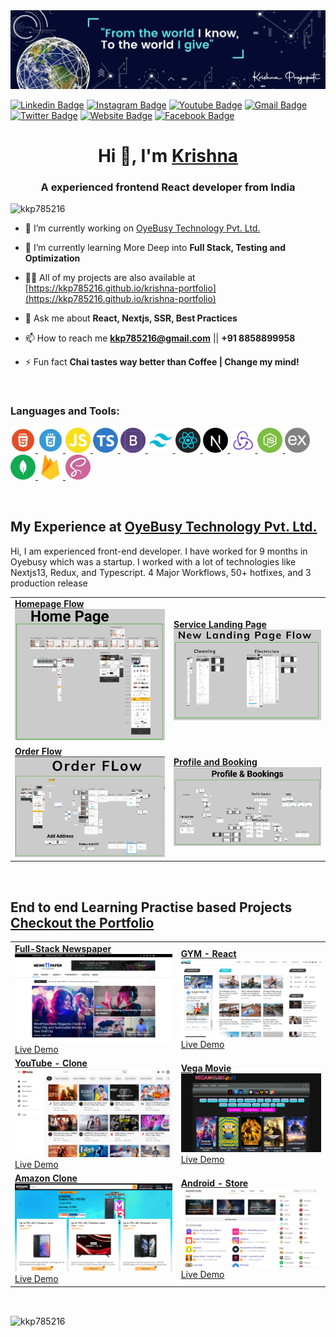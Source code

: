 <img src="./krishna%20cover.png">

[![Linkedin
Badge](https://img.shields.io/badge/-LinkedIn-5ce1e6?style=flat-square&logo=Linkedin&logoColor=050a30&link=https://linkedin.com/in/krishna-kumar-prajapati-2b2b761b0/)](https://linkedin.com/in/krishna-kumar-prajapati-2b2b761b0/)
[![Instagram
Badge](https://img.shields.io/badge/-Instagram-050a30?style=flat-square&logo=instagram&logoColor=white&link=https://instagram.com/kkp785216/)](https://instagram.com/kkp785216/)
[![Youtube
Badge](https://img.shields.io/badge/-YouTube-5ce1e6?style=flat-square&logo=youtube&logoColor=050a30&link=https://www.youtube.com/channel/UCdp0LJ86Ud7Tf6XNLbyZj6A)](https://www.youtube.com/channel/UCdp0LJ86Ud7Tf6XNLbyZj6A)
[![Gmail
Badge](https://img.shields.io/badge/-Gmail-050a30?style=flat-square&logo=Gmail&logoColor=white&link=mailto:kkp785216@gmail.com)](mailto:kkp785216@gmail.com)
[![Twitter
Badge](https://img.shields.io/badge/-Twitter-5ce1e6?style=flat-square&logo=twitter&logoColor=050a30&link=https://twitter.com/krishna785216)](https://twitter.com/krishna785216)
[![Website
Badge](https://img.shields.io/badge/-Website-050a30?style=flat-square&logo=vercel&logoColor=white&link=https://kkp785216.github.io/krishna-portfolio/)](https://kkp785216.github.io/krishna-portfolio/)
[![Facebook
Badge](https://img.shields.io/badge/-Facebook-5ce1e6?style=flat-square&logo=facebook&logoColor=050a30&link=https://fb.com/krishna785216)](https://fb.com/krishna785216)

<h1 align="center">Hi 👋, I'm <a href="https://kkp785216.github.io/krishna-portfolio/" target="_blank">Krishna</a></h1>
<h3 align="center">A experienced frontend React developer from India</h3>

<p align="left"> <img src="https://komarev.com/ghpvc/?username=kkp785216&label=Profile%20views&color=0e75b6&style=flat"
    alt="kkp785216" /> </p>

- 🔭 I’m currently working on [OyeBusy Technology Pvt. Ltd.](https://www.oyebusy.com/gurgaon/)

- 🌱 I’m currently learning More Deep into **Full Stack, Testing and Optimization**

- 👨‍💻 All of my projects are also available at
  [https://kkp785216.github.io/krishna-portfolio](https://kkp785216.github.io/krishna-portfolio)

- 💬 Ask me about **React, Nextjs, SSR, Best Practices**

- 📫 How to reach me **kkp785216@gmail.com** || **+91 8858899958**

- ⚡ Fun fact **Chai tastes way better than Coffee | Change my mind!**

<br>

<h3 align="left">Languages and Tools:</h3>
<p align="left">
  <a href="https://www.w3.org/html/" target="_blank" rel="noreferrer">
    <img src="./logos/html5.png" alt="html5" width="40" height="40" />
  </a>
  <a href="https://www.w3schools.com/css/" target="_blank" rel="noreferrer">
    <img src="./logos/css3.png" alt="css3" width="40" height="40" />
  </a>
  <a href="https://developer.mozilla.org/en-US/docs/Web/JavaScript" target="_blank" rel="noreferrer">
    <img src="./logos/js.png" alt="javascript" width="40" height="40" />
  </a>
  <a href="https://www.typescriptlang.org/" target="_blank" rel="noreferrer">
    <img src="./logos/typescript.png" alt="javascript" width="40" height="40" />
  </a>
  <a href="https://getbootstrap.com" target="_blank" rel="noreferrer">
    <img src="./logos/bootstrap.png" alt="bootstrap" width="40" height="40" />
  </a>
  <a href="https://tailwindcss.com" target="_blank" rel="noreferrer">
    <img src="./logos/tailwind.png" alt="tailwind" width="40" height="40" />
  </a>
  <a href="https://reactjs.org/" target="_blank" rel="noreferrer">
    <img src="./logos/react.png" alt="react" width="40" height="40" />
  </a>
  <a href="https://nextjs.org/" target="_blank" rel="noreferrer">
    <img src="./logos/next.png" alt="react" width="40" height="40" />
  </a>
  <a href="https://redux.js.org" target="_blank" rel="noreferrer">
    <img src="./logos/redux.png" alt="redux" width="40" height="40" />
  </a>
  <a href="https://nodejs.org" target="_blank" rel="noreferrer">
    <img src="./logos/node.png" alt="nodejs" width="40" height="40" />
  </a>
  <a href="https://nodejs.org" target="_blank" rel="noreferrer">
    <img src="./logos/express.png" alt="nodejs" width="40" height="40" />
  </a>
  <a href="https://www.mongodb.com/" target="_blank" rel="noreferrer">
    <img src="./logos/mongodb.png" alt="nodejs" width="40" height="40" />
  </a>
  <a href="https://firebase.google.com/" target="_blank" rel="noreferrer">
    <img src="./logos/firebase.svg" alt="firebase" width="40" height="40" />
  </a>
  <a href="https://sass-lang.com" target="_blank" rel="noreferrer">
    <img src="./logos/sass.png" alt="sass" width="40" height="40" />
  </a>
</p>

<br>

## My Experience at [OyeBusy Technology Pvt. Ltd.](https://www.oyebusy.com/gurgaon/)
<p>Hi, I am experienced front-end developer. I have worked for 9 months in Oyebusy which was a startup. I worked with a lot of technologies like Nextjs13, Redux, and Typescript. 4 Major Workflows, 50+ hotfixes, and 3 production release</p>
<table>
  <tbody>
    <tr>
      <td>
        <strong><a href="https://www.oyebusy.com/gurgaon/">Homepage Flow</a></strong>
        <a href="https://www.oyebusy.com/gurgaon/">
          <img src="./experience/oyebusy/homepage.png" />
        </a>
      </td>
      <td>
        <strong><a href="https://www.oyebusy.com/gurgaon/electrician/">Service Landing Page</a></strong>
        <a href="https://www.oyebusy.com/gurgaon/electrician/">
          <img src="./experience/oyebusy/service-landing-page.png" />
        </a>
      </td>
    </tr>
    <tr>
      <td>
        <strong><a href="https://www.oyebusy.com/gurgaon/electrician/">Order Flow</a></strong>
        <a href="https://www.oyebusy.com/gurgaon/electrician/">
          <img src="./experience/oyebusy/order-flow.png" />
        </a>
      </td>
      <td>
        <a href="https://www.oyebusy.com/user/bookings/">
          <strong><a href="https://www.oyebusy.com/user/bookings/">Profile and Booking</a></strong>
          <img src="./experience/oyebusy/profile-booking.png" />
        </a>
      </td>
    </tr>
  </tbody>
</table>

<br>

## End to end Learning Practise based Projects [Checkout the Portfolio](https://kkp785216.github.io/krishna-portfolio/)
<table>
  <tbody>
    <tr>
      <td>
        <strong><a href="https://github.com/kkp785216/gym-react">Full-Stack Newspaper</a></strong>
        <a href="https://github.com/kkp785216/newspaper">
          <img src="./projects/newspaper.png" />
        </a>
        <a href="https://newspaper-kkp785216.vercel.app/">Live Demo</a>
      </td>
      <td>
        <strong><a href="https://github.com/kkp785216/gym-react">GYM - React</a></strong>
        <a href="https://github.com/kkp785216/gym-react">
          <img src="./projects/gym-react.png" />
        </a>
        <a href="https://kkp785216.github.io/gym-react">Live Demo</a>
      </td>
      </td>
    </tr>
    <tr>
      <td>
        <strong><a href="https://github.com/kkp785216/youtube-clone">YouTube - Clone</a></strong>
        <a href="https://github.com/kkp785216/youtube-clone">
          <img src="./projects/youtube%20clone.png" />
        </a>
        <a href="https://kkp785216.github.io/youtube-clone/">Live Demo</a>
      </td>
      </td>
      <td>
        <a href="https://github.com/kkp785216/vegamovie">
          <strong><a href="https://github.com/kkp785216/vegamovie">Vega Movie</a></strong>
          <img src="./projects/vegamovie.png" />
        </a>
        <a href="https://kkp785216.github.io/vegamovie/">Live Demo</a>
      </td>
    </tr>
    <tr>
      <td>
        <strong><a href="https://github.com/kkp785216/amazon-challenge">Amazon Clone</a></strong>
        <img src="./projects/amazon_challenge.png" />
        </a>
        <a href="https://amazon-challenge-kkp785216.vercel.app/">Live Demo</a>
      </td>
      </td>
      <td>
        <strong><a href="https://github.com/kkp785216/android-store">Android - Store</a></strong>
        <img src="./projects/android%20store.png" />
        </a>
        <a href="https://kkp785216.github.io/android-store">Live Demo</a>
      </td>
    </tr>
  </tbody>
</table>

<br>

<p>
  <img align="center"
    src="https://github-readme-stats.vercel.app/api/top-langs?username=kkp785216&show_icons=true&locale=en&layout=compact"
    alt="kkp785216" />
</p>
